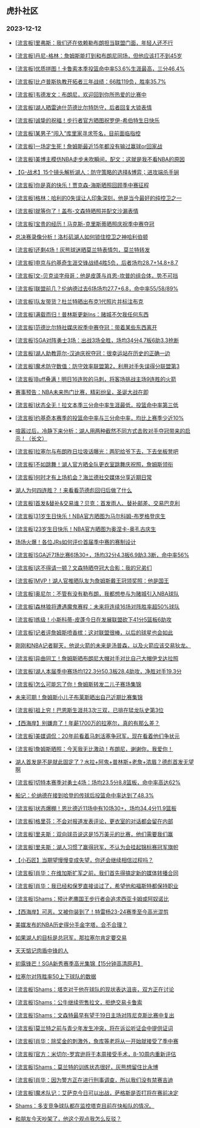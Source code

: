 ## 虎扑社区 
### 2023-12-12

+ [[流言板]里弗斯：我们还在依赖勒布朗担当联盟门面，年轻人还不行](https://bbs.hupu.com/623596170.html)

+ [[流言板]丹尼-格林：詹姆斯能打到和布朗尼同场，但他应该打不到45岁](https://bbs.hupu.com/623596954.html)

+ [[流言板]优质拼图！卡鲁索本季投篮命中率53.6%生涯最高，三分46.4%](https://bbs.hupu.com/623597648.html)

+ [[流言板]比卢普斯执教开拓者三年战绩：66胜119负，胜率35.7%](https://bbs.hupu.com/623597914.html)

+ [[流言板]韦德发文：布朗尼，欢迎回到你所热爱的比赛中](https://bbs.hupu.com/623595321.html)

+ [[流言板]湖人晒雷迪什范德比尔特防守，后者回复大锁表情](https://bbs.hupu.com/623595390.html)

+ [[流言板]诚挚的祝福！步行者官方晒图祝罗伊-希伯特生日快乐](https://bbs.hupu.com/623598534.html)

+ [[流言板]某男子“闯入”库里家寻求签名，目前面临指控](https://bbs.hupu.com/623593080.html)

+ [[流言板]一场定生死！詹姆斯最近15年都没有输过赢球or回家战](https://bbs.hupu.com/623592867.html)

+ [[流言板]美博主模仿NBA走步未吹瞬间，配文：这就是我不看NBA的原因](https://bbs.hupu.com/623594370.html)

+ [【G-战术】15个镜头解析湖人：防守策略的选择&博弈；进攻端杀手锏](https://bbs.hupu.com/623594139.html)

+ [[流言板]你是真的快乐！贾克森-海斯晒照回顾季中赛征程](https://bbs.hupu.com/623595145.html)

+ [[流言板]格林：哈利的0失误让人印象深刻，他是当今最好的纯控卫之一](https://bbs.hupu.com/623597136.html)

+ [[流言板]就等你了！盖布-文森特晒照并配文沙漏表情](https://bbs.hupu.com/623595030.html)

+ [[流言板]宝贵的经历！马克斯-克里斯蒂晒照庆祝季中赛夺冠](https://bbs.hupu.com/623594938.html)

+ [总决赛录像分析！洛杉矶湖人如何锁住控卫之神哈利伯顿](https://bbs.hupu.com/623591195.html)

+ [[流言板]还剩4场！灰熊球迷晒莫兰特表情包，莫兰特转发](https://bbs.hupu.com/623595456.html)

+ [[流言板]申京与约基奇生涯交锋战绩4胜5负，后者场均28.7+14.8+8.7](https://bbs.hupu.com/623596584.html)

+ [[流言板]文-贝克谈字母哥：他是皮蓬与肖恩-坎普的组合体，势不可挡](https://bbs.hupu.com/623596276.html)

+ [[流言板]联盟前几？伦纳德过去6场场均27.7+6.8，命中率55/58/89%](https://bbs.hupu.com/623599301.html)

+ [[流言板]队友带货？杜兰特晒出布克1代照片并标注布克](https://bbs.hupu.com/623592437.html)

+ [[流言板]满载而归！普林斯更新Ins：赌城不欠我任何东西️](https://bbs.hupu.com/623594805.html)

+ [[流言板]范德比尔特社媒庆祝季中赛夺冠：带着某些东西离开](https://bbs.hupu.com/623594658.html)

+ [[流言板]SGA对阵勇士3场：出战3场全胜，场均34分4.7板6助3.3抢断](https://bbs.hupu.com/623592656.html)

+ [[流言板]湖人助教菲尔-汉迪庆祝夺冠：很幸运站在历史的正确一边](https://bbs.hupu.com/623594734.html)

+ [[流言板]魔术防守数值：防守效率联盟第2，利用对手失误得分联盟第3](https://bbs.hupu.com/623597800.html)

+ [[流言板]Buff叠满！明日16连败的马刺，将客场挑战主场9连胜的火箭](https://bbs.hupu.com/623591881.html)

+ [赛事预告：NBA未来热门比赛，精彩纷呈，圣诞大战在即](https://bbs.hupu.com/623590680.html)

+ [[流言板]状态全无！拉文本季三分命中率生涯最低，投篮命中率第三低](https://bbs.hupu.com/623596111.html)

+ [[流言板]约基奇本赛季的投篮命中率与三分命中率，均比上赛季少近10%](https://bbs.hupu.com/623595089.html)

+ [喧嚣过后，冷静下来分析：湖人用两种截然不同方式击败对手夺冠带来的启示！（长文）](https://bbs.hupu.com/623592894.html)

+ [[流言板]拉塞尔与布朗昨日垃圾话曝光：两犯给爷下去，下去坐板凳吧](https://bbs.hupu.com/623589416.html)

+ [[流言板]不如跳舞！湖人官方晒全队更衣室跳舞庆祝照，詹姆斯领衔](https://bbs.hupu.com/623593404.html)

+ [[流言板]何时才有上场机会？海兰德社交媒体分享近期日常](https://bbs.hupu.com/623596354.html)

+ [湖人为何四连胜？！来看看范德彪回归后做了什么](https://bbs.hupu.com/623597157.html)

+ [[流言板]首发&替补&交易谁？贝克：首发雨人、替补邮差、交易巴克利](https://bbs.hupu.com/623596442.html)

+ [[流言板]31岁生日快乐！NBA官方晒图为马尔科姆-布罗格登庆生](https://bbs.hupu.com/623596662.html)

+ [[流言板]23岁生日快乐！NBA官方晒图为奥涅卡-奥孔古庆生](https://bbs.hupu.com/623596657.html)

+ [场场火爆！各位JRs如何评价首届季中赛的赛制设计](https://bbs.hupu.com/623591839.html)

+ [[流言板]SGA近7场比赛6场30+，场均32分4.3板6.9助3.3断，命中率56%](https://bbs.hupu.com/623594937.html)

+ [[流言板]这不得请一顿？文森特晒夺冠大合影：我的兄弟们](https://bbs.hupu.com/623588697.html)

+ [[流言板]MVP！湖人官推晒队友为詹姆斯戴王冠领奖照：他是国王](https://bbs.hupu.com/623590399.html)

+ [[流言板]奥尼尔：不管有没有勒布朗，我都想参与为赌城引入NBA球队](https://bbs.hupu.com/623589016.html)

+ [[流言板]森林狼将遭遇魔鬼赛程：未来将连续16场对阵胜率超50%球队](https://bbs.hupu.com/623588509.html)

+ [[流言板]练级！小斯科蒂-皮蓬今日在发展联盟砍下41分5篮板6助攻](https://bbs.hupu.com/623588548.html)

+ [[流言板]记者评詹姆斯喷香槟：这对联盟很棒，以后的球星也会如此](https://bbs.hupu.com/623592058.html)

+ [刚刚和NBA记者聊天，他说火箭的未来是汤普森，以及火箭应该交易狄龙。](https://bbs.hupu.com/623590667.html)

+ [[流言板]异曲同工！詹姆斯晒布朗尼大帽对手对比自己大帽伊戈达拉照](https://bbs.hupu.com/623588453.html)

+ [[流言板]湖人本届季中赛场均122.3分50.3板28.4助攻，净胜对手19.3分](https://bbs.hupu.com/623589911.html)

+ [[流言板]怎么可能忘了你！詹姆斯转发二儿子赛场集锦](https://bbs.hupu.com/623592083.html)

+ [未来可期！詹姆斯小儿子布莱斯晒出自己近期比赛集锦](https://bbs.hupu.com/623592602.html)

+ [[流言板]祖上穷！巴恩斯生涯共3次三双，已排在猛龙队史第3位](https://bbs.hupu.com/623595162.html)

+ [【西海岸】别嫌弃了！年薪1700万的拉塞尔，真的有那么差？](https://bbs.hupu.com/623589952.html)

+ [[流言板]美媒调侃：20年前看着马刺活塞争冠军，现在看着他们争状元](https://bbs.hupu.com/623592807.html)

+ [[流言板]詹姆斯晒照：今天我无比激动！布朗尼，谢谢你，我爱你！](https://bbs.hupu.com/623587707.html)

+ [湖人首发是不是就此固定了？水拉+阿鬼+普林斯+老詹+浓眉？德彪首发无望啊](https://bbs.hupu.com/623596515.html)

+ [[流言板]切特本赛季对勇士4场：场均23.5分8.8篮板，命中率高达62%](https://bbs.hupu.com/623592137.html)

+ [船记：伦纳德在接到哈登的传球后投篮命中率达到了48.3%](https://bbs.hupu.com/623592392.html)

+ [[流言板]状态爆棚！恩比德近11场中有10场30+，场均34.4分11.9篮板](https://bbs.hupu.com/623589809.html)

+ [[流言板]格里芬：不会对报道发表评论，更衣室的对话都会留在内部](https://bbs.hupu.com/623592559.html)

+ [[流言板]里夫斯：双向球员说这是15万美元的比赛，他们需要我们赢](https://bbs.hupu.com/623600060.html)

+ [[流言板]里夫斯：湖人习惯了赢得冠军，不认为会挂起锦标赛冠军旗帜](https://bbs.hupu.com/623599777.html)

+ [【小石匠】当期望慢慢变成失望，你还会继续相信过程吗？](https://bbs.hupu.com/623594018.html)

+ [[流言板]肖华：在维加斯扩军之前，我们首先得搞定新的媒体转播合同](https://bbs.hupu.com/623600310.html)

+ [[流言板]肖华：我已经和保罗直接谈过了，希望他和福斯特都保持职业](https://bbs.hupu.com/623600013.html)

+ [[流言板]Shams：预计老鹰国王步行者会追求西亚卡姆或阿奴诺比](https://bbs.hupu.com/623600438.html)

+ [【西海岸】可恶，又被你装到了！特雷杨23-24赛季至今高光混剪](https://bbs.hupu.com/623591936.html)

+ [美媒发布的NBA历史得分手金字塔，合不合理？](https://bbs.hupu.com/623597778.html)

+ [如果湖人的目标是总冠军，那拉塞尔肯定要交易](https://bbs.hupu.com/623599749.html)

+ [天天惦记肉盾中锋的人](https://bbs.hupu.com/623598963.html)

+ [初露锋芒！SGA新秀赛季高光集锦【15分钟高清原声】](https://bbs.hupu.com/623598893.html)

+ [拉塞尔对阵胜率50上下球队的数据](https://bbs.hupu.com/623599131.html)

+ [[流言板]Shams：塔克对于他在球队的现状表达沮丧，双方正在讨论](https://bbs.hupu.com/623600589.html)

+ [[流言板]Shams：公牛继续兜售拉文，拒绝交易卡鲁索](https://bbs.hupu.com/623600499.html)

+ [[流言板]Shams：文森特最早有望于19日主场对阵尼克斯比赛中复出](https://bbs.hupu.com/623600536.html)

+ [[流言板]莫兰特之前与青少年发生冲突，将在诉讼听证会中提供证词](https://bbs.hupu.com/623600506.html)

+ [[流言板]肖华：除奖金的刺激外，詹库等老将从一开始就接受了季中赛](https://bbs.hupu.com/623600839.html)

+ [[流言板]官方：米切尔-罗宾逊将于本周接受手术，8-10周内重新评估](https://bbs.hupu.com/623600907.html)

+ [[流言板]Shams：莫兰特的训练状态很好，灰熊想留住比永博](https://bbs.hupu.com/623600686.html)

+ [[流言板]肖华：因为警方正在进行刑事调查，所以我们没有禁赛吉迪](https://bbs.hupu.com/623600724.html)

+ [[流言板]魔术队记：艾萨克今日可以出战，萨格斯是否打将在赛前决定](https://bbs.hupu.com/623600326.html)

+ [Shams：多支竞争球队都在监控塔克目前在快船队的情况。 ​​​](https://bbs.hupu.com/623600600.html)

+ [和朋友今天吵架了，他这个观点我怎么反驳？](https://bbs.hupu.com/623599498.html)

